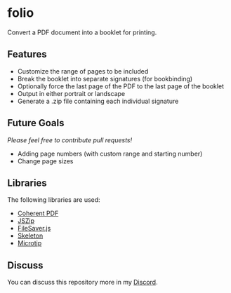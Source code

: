 # folio
Convert a PDF document into a booklet for printing.

## Features
- Customize the range of pages to be included
- Break the booklet into separate signatures (for bookbinding)
- Optionally force the last page of the PDF to the last page of the booklet
- Output in either portrait or landscape
- Generate a .zip file containing each individual signature

## Future Goals

*Please feel free to contribute pull requests!*
- Adding page numbers (with custom range and starting number)
- Change page sizes

## Libraries
The following libraries are used:
- [Coherent PDF](https://www.coherentpdf.com/jscpdf/index.html)
- [JSZip](https://stuk.github.io/jszip/)
- [FileSaver.js](https://github.com/eligrey/FileSaver.js)
- [Skeleton](http://getskeleton.com/)
- [Microtip](https://microtip.vercel.app/)

## Discuss
You can discuss this repository more in my [Discord](https://discord.gg/Q8t9gcZ77s).